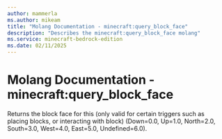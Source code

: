 ```yaml
---
author: mammerla
ms.author: mikeam
title: "Molang Documentation - minecraft:query_block_face"
description: "Describes the minecraft:query_block_face molang"
ms.service: minecraft-bedrock-edition
ms.date: 02/11/2025 
---
```


# Molang Documentation - minecraft:query_block_face

Returns the block face for this (only valid for certain triggers such as placing blocks, or interacting with block) (Down=0.0, Up=1.0, North=2.0, South=3.0, West=4.0, East=5.0, Undefined=6.0).
